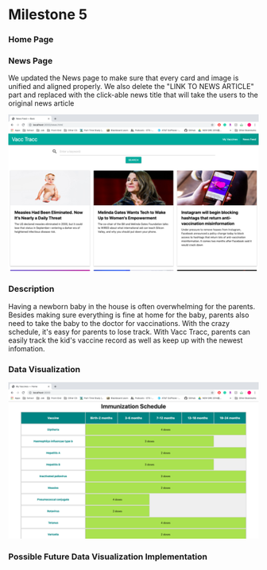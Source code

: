 # Milestone 5

### Home Page

### News Page

We updated the News page to make sure that every card and image is unified and aligned properly. 
We also delete the "LINK TO NEWS ARTICLE" part and replaced with the click-able news title 
that will take the users to the original news article

![Milestone5 - News page](images/milestone-5/news.png)

### Description

Having a newborn baby in the house is often overwhelming for the parents.
Besides making sure everything is fine at home for the baby, parents also need to take the baby 
to the doctor for vaccinations. With the crazy schedule, it's easy for parents to lose track. 
With Vacc Tracc, parents can easily track the kid's vaccine record as well as keep up with the 
newest infomation. 

### Data Visualization


![Milestone5 - Data Visualization](images/milestone-5/data-vis.png)

### Possible Future Data Visualization Implementation 

